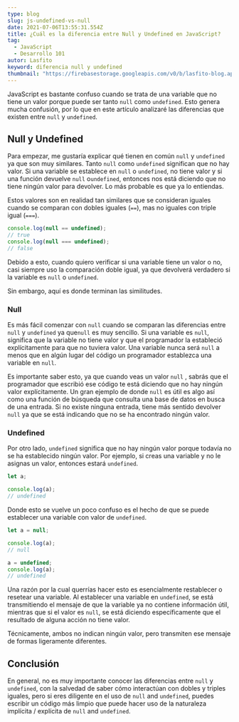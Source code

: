 ```yaml
---
type: blog
slug: js-undefined-vs-null
date: 2021-07-06T13:55:31.554Z
title: ¿Cuál es la diferencia entre Null y Undefined en JavaScript?
tag:
  - JavaScript
  - Desarrollo 101
autor: Lasfito
keyword: diferencia null y undefined
thumbnail: "https://firebasestorage.googleapis.com/v0/b/lasfito-blog.appspot.com/o/null-undefined-destacada.png?alt=media&token=f73233b8-ffa9-4665-8b12-e34cec8bdabe"
---
```


JavaScript es bastante confuso cuando se trata de una variable que no tiene un valor porque puede ser tanto `null` como `undefined`. Esto genera mucha confusión, por lo que en este artículo analizaré las diferencias que existen entre `null` y `undefined`.

## Null y Undefined

Para empezar, me gustaría explicar qué tienen en común `null` y `undefined` ya que son muy similares. Tanto `null` como `undefined` significan que no hay valor. Si una variable se establece en `null` o `undefined`, no tiene valor y si una función devuelve `null` o`undefined`, entonces nos está diciendo que no tiene ningún valor para devolver. Lo más probable es que ya lo entiendas.

Estos valores son en realidad tan similares que se consideran iguales cuando se comparan con dobles iguales (`==`), mas no iguales con triple igual (`===`).

```javascript
console.log(null == undefined);
// true
console.log(null === undefined);
// false
```

Debido a esto, cuando quiero verificar si una variable tiene un valor o no, casi siempre uso la comparación doble igual, ya que devolverá verdadero si la variable es `null` o `undefined`.

Sin embargo, aquí es donde terminan las similitudes.

### Null

Es más fácil comenzar con `null` cuando se comparan las diferencias entre `null` y `undefined` ya que`null` es muy sencillo. Si una variable es `null`, significa que la variable no tiene valor y que el programador la estableció explícitamente para que no tuviera valor. Una variable nunca será `null` a menos que en algún lugar del código un programador establezca una variable en `null`.

Es importante saber esto, ya que cuando veas un valor `null` , sabrás que el programador que escribió ese código te está diciendo que no hay ningún valor explícitamente. Un gran ejemplo de donde `null` es útil es algo así como una función de búsqueda que consulta una base de datos en busca de una entrada. Si no existe ninguna entrada, tiene más sentido devolver `null` ya que se está indicando que no se ha encontrado ningún valor.

### Undefined

Por otro lado, `undefined` significa que no hay ningún valor porque todavía no se ha establecido ningún valor. Por ejemplo, si creas una variable y no le asignas un valor, entonces estará `undefined`.

```javascript
let a;

console.log(a);
// undefined
```

Donde esto se vuelve un poco confuso es el hecho de que se puede establecer una variable con valor de `undefined`.

```javascript
let a = null;

console.log(a);
// null

a = undefined;
console.log(a);
// undefined
```

Una razón por la cual querrías hacer esto es esencialmente restablecer o resetear una variable. Al establecer una variable en `undefined`, se está transmitiendo el mensaje de que la variable ya no contiene información útil, mientras que si el valor es `null`, se está diciendo específicamente que el resultado de alguna acción no tiene valor.

Técnicamente, ambos no indican ningún valor, pero transmiten ese mensaje de formas ligeramente diferentes.

## Conclusión

En general, no es muy importante conocer las diferencias entre `null` y `undefined`, con la salvedad de saber cómo interactúan con dobles y triples iguales, pero si eres diligente en el uso de `null` and `undefined`, puedes escribir un código más limpio que puede hacer uso de la naturaleza implícita / explícita de `null` and `undefined`.
